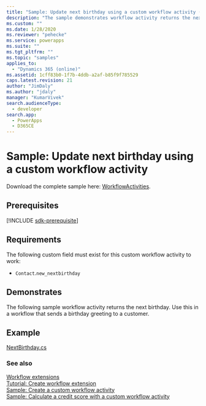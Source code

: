 ```yaml
---
title: "Sample: Update next birthday using a custom workflow activity (Common Data Service) | Microsoft Docs"
description: "The sample demonstrates workflow activity returns the next birthday. Use this in a workflow that sends a birthday greeting to a customer. "
ms.custom: ""
ms.date: 1/28/2020
ms.reviewer: "pehecke"
ms.service: powerapps
ms.suite: ""
ms.tgt_pltfrm: ""
ms.topic: "samples"
applies_to: 
  - "Dynamics 365 (online)"
ms.assetid: 1cff83b0-1f7b-4ddb-a2af-b85f9f785529
caps.latest.revision: 21
author: "JimDaly"
ms.author: "jdaly"
manager: "KumarVivek"
search.audienceType: 
  - developer
search.app: 
  - PowerApps
  - D365CE
---
```

# Sample: Update next birthday using a custom workflow activity

Download the complete sample here: [WorkflowActivities](https://github.com/microsoft/PowerApps-Samples/tree/master/cds/orgsvc/C%23/WorkflowActivities).

## Prerequisites

[!INCLUDE [sdk-prerequisite](../../../includes/sdk-prerequisite.md)]
  
## Requirements 
 
The following custom field must exist for this custom workflow activity to work:  
  
-   `Contact`.`new_nextbirthday`  
  
## Demonstrates  
 The following sample workflow activity returns the next birthday. Use this in a workflow that sends a birthday greeting to a customer.  
  
## Example  

[NextBirthday.cs](https://github.com/microsoft/PowerApps-Samples/blob/master/cds/orgsvc/C%23/WorkflowActivities/WorkflowActivities/NextBirthday.cs)
  
### See also

[Workflow extensions](workflow-extensions.md)<br />
[Tutorial: Create workflow extension](tutorial-create-workflow-extension.md)<br />
[Sample: Create a custom workflow activity](sample-create-custom-workflow-activity.md)<br />
[Sample: Calculate a credit score with a custom workflow activity](sample-calculate-credit-score-custom-workflow-activity.md)
